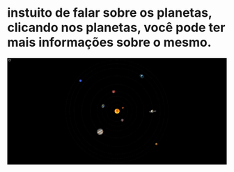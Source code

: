 # instuito de falar sobre os planetas, clicando nos planetas, você pode ter mais informações sobre o mesmo.

<img src="sistema.png">
